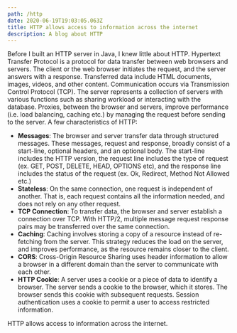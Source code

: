 ```yaml
---
path: /http
date: 2020-06-19T19:03:05.063Z
title: HTTP allows access to information across the internet
description: A blog about HTTP
---
```

Before I built an HTTP server in Java, I knew little about HTTP. Hypertext Transfer Protocol is a protocol for data transfer between web browsers and servers. The client or the web browser initiates the request, and the server answers with a response. Transferred data include HTML documents, images, videos, and other content. Communication occurs via Transmission Control Protocol (TCP). The server represents a collection of servers with various functions such as sharing workload or interacting with the database. Proxies, between the browser and servers, improve performance (i.e. load balancing, caching etc.) by managing the request before sending to the server. A few characteristics of HTTP:

* **Messages**:  The browser and server transfer data through structured messages. These messages, request and response, broadly consist of a start-line, optional headers, and an optional body. The start-line includes the HTTP version, the request line includes the type of request (ex. GET, POST, DELETE, HEAD, OPTIONS etc), and the response line includes the status of the request (ex. Ok, Redirect, Method Not Allowed etc.)
* **Stateless**:  On the same connection, one request is independent of another. That is, each request contains all the information needed, and does not rely on any other request.
* **TCP Connection**:  To transfer data, the browser and server establish a connection over TCP.  With HTTP/2, multiple message request response pairs may be transferred over the same connection.
* **Caching**:  Caching involves storing a copy of a resource instead of re-fetching from the server. This strategy reduces the load on the server, and improves performance, as the resource remains closer to the client.
* **CORS**:  Cross-Origin Resource Sharing uses header information to allow a browser in a different domain than the server to communicate with each other.
* **HTTP Cookie**:  A server uses a cookie or a piece of data to identify a browser. The server sends a cookie to the browser, which it stores. The browser sends this cookie with subsequent requests. Session authentication uses a cookie to permit a user to access restricted information.

HTTP allows access to information across the internet.
